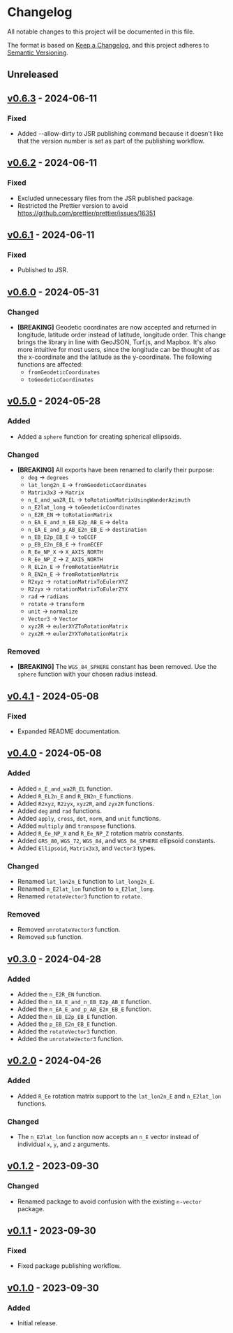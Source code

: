 # Changelog

All notable changes to this project will be documented in this file.

The format is based on [Keep a Changelog], and this project adheres to [Semantic
Versioning].

[keep a changelog]: https://keepachangelog.com/en/1.0.0/
[semantic versioning]: https://semver.org/spec/v2.0.0.html

## Unreleased

## [v0.6.3] - 2024-06-11

[v0.6.3]: https://github.com/ezzatron/nvector-js/releases/tag/v0.6.3

### Fixed

- Added --allow-dirty to JSR publishing command because it doesn't like that
  the version number is set as part of the publishing workflow.

## [v0.6.2] - 2024-06-11

[v0.6.2]: https://github.com/ezzatron/nvector-js/releases/tag/v0.6.2

### Fixed

- Excluded unnecessary files from the JSR published package.
- Restricted the Prettier version to avoid
  https://github.com/prettier/prettier/issues/16351

## [v0.6.1] - 2024-06-11

[v0.6.1]: https://github.com/ezzatron/nvector-js/releases/tag/v0.6.1

### Fixed

- Published to JSR.

## [v0.6.0] - 2024-05-31

[v0.6.0]: https://github.com/ezzatron/nvector-js/releases/tag/v0.6.0

### Changed

- **\[BREAKING\]** Geodetic coordinates are now accepted and returned in
  longitude, latitude order instead of latitude, longitude order. This change
  brings the library in line with GeoJSON, Turf.js, and Mapbox. It's also more
  intuitive for most users, since the longitude can be thought of as the
  x-coordinate and the latitude as the y-coordinate. The following functions are
  affected:
  - `fromGeodeticCoordinates`
  - `toGeodeticCoordinates`

## [v0.5.0] - 2024-05-28

[v0.5.0]: https://github.com/ezzatron/nvector-js/releases/tag/v0.5.0

### Added

- Added a `sphere` function for creating spherical ellipsoids.

### Changed

- **\[BREAKING\]** All exports have been renamed to clarify their purpose:
  - `deg` -> `degrees`
  - `lat_long2n_E` -> `fromGeodeticCoordinates`
  - `Matrix3x3` -> `Matrix`
  - `n_E_and_wa2R_EL` -> `toRotationMatrixUsingWanderAzimuth`
  - `n_E2lat_long` -> `toGeodeticCoordinates`
  - `n_E2R_EN` -> `toRotationMatrix`
  - `n_EA_E_and_n_EB_E2p_AB_E` -> `delta`
  - `n_EA_E_and_p_AB_E2n_EB_E` -> `destination`
  - `n_EB_E2p_EB_E` -> `toECEF`
  - `p_EB_E2n_EB_E` -> `fromECEF`
  - `R_Ee_NP_X` -> `X_AXIS_NORTH`
  - `R_Ee_NP_Z` -> `Z_AXIS_NORTH`
  - `R_EL2n_E` -> `fromRotationMatrix`
  - `R_EN2n_E` -> `fromRotationMatrix`
  - `R2xyz` -> `rotationMatrixToEulerXYZ`
  - `R2zyx` -> `rotationMatrixToEulerZYX`
  - `rad` -> `radians`
  - `rotate` -> `transform`
  - `unit` -> `normalize`
  - `Vector3` -> `Vector`
  - `xyz2R` -> `eulerXYZToRotationMatrix`
  - `zyx2R` -> `eulerZYXToRotationMatrix`

### Removed

- **\[BREAKING\]** The `WGS_84_SPHERE` constant has been removed. Use the
  `sphere` function with your chosen radius instead.

## [v0.4.1] - 2024-05-08

[v0.4.1]: https://github.com/ezzatron/nvector-js/releases/tag/v0.4.1

### Fixed

- Expanded README documentation.

## [v0.4.0] - 2024-05-08

[v0.4.0]: https://github.com/ezzatron/nvector-js/releases/tag/v0.4.0

### Added

- Added `n_E_and_wa2R_EL` function.
- Added `R_EL2n_E` and `R_EN2n_E` functions.
- Added `R2xyz`, `R2zyx`, `xyz2R`, and `zyx2R` functions.
- Added `deg` and `rad` functions.
- Added `apply`, `cross`, `dot`, `norm`, and `unit` functions.
- Added `multiply` and `transpose` functions.
- Added `R_Ee_NP_X` and `R_Ee_NP_Z` rotation matrix constants.
- Added `GRS_80`, `WGS_72`, `WGS_84`, and `WGS_84_SPHERE` ellipsoid constants.
- Added `Ellipsoid`, `Matrix3x3`, and `Vector3` types.

### Changed

- Renamed `lat_lon2n_E` function to `lat_long2n_E`.
- Renamed `n_E2lat_lon` function to `n_E2lat_long`.
- Renamed `rotateVector3` function to `rotate`.

### Removed

- Removed `unrotateVector3` function.
- Removed `sub` function.

## [v0.3.0] - 2024-04-28

[v0.3.0]: https://github.com/ezzatron/nvector-js/releases/tag/v0.3.0

### Added

- Added the `n_E2R_EN` function.
- Added the `n_EA_E_and_n_EB_E2p_AB_E` function.
- Added the `n_EA_E_and_p_AB_E2n_EB_E` function.
- Added the `n_EB_E2p_EB_E` function.
- Added the `p_EB_E2n_EB_E` function.
- Added the `rotateVector3` function.
- Added the `unrotateVector3` function.

## [v0.2.0] - 2024-04-26

[v0.2.0]: https://github.com/ezzatron/nvector-js/releases/tag/v0.2.0

### Added

- Added `R_Ee` rotation matrix support to the `lat_lon2n_E` and `n_E2lat_lon`
  functions.

### Changed

- The `n_E2lat_lon` function now accepts an `n_E` vector instead of individual
  `x`, `y`, and `z` arguments.

## [v0.1.2] - 2023-09-30

[v0.1.2]: https://github.com/ezzatron/nvector-js/releases/tag/v0.1.2

### Changed

- Renamed package to avoid confusion with the existing `n-vector` package.

## [v0.1.1] - 2023-09-30

[v0.1.1]: https://github.com/ezzatron/nvector-js/releases/tag/v0.1.1

### Fixed

- Fixed package publishing workflow.

## [v0.1.0] - 2023-09-30

[v0.1.0]: https://github.com/ezzatron/nvector-js/releases/tag/v0.1.0

### Added

- Initial release.
